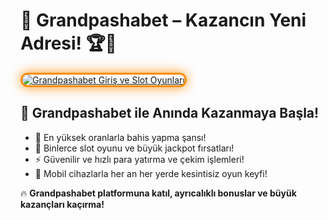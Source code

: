 <h1>🎲 Grandpashabet – Kazancın Yeni Adresi! 🏆💸</h1>

<a href="https://cutt.ly/GrandSosyal" title="Grandpashabet Canlı Bahis ve Casino">
  <img src="https://i.ibb.co/BtMhhf6/g-venligiris.jpg" alt="Grandpashabet Giriş ve Slot Oyunları" style="max-width: 100%; border: 3px solid #ff8c00; border-radius: 18px; box-shadow: 0px 0px 18px rgba(255, 140, 0, 0.9);">
</a>

<h2>🚀 Grandpashabet ile Anında Kazanmaya Başla!</h2>
<ul>
  <li>🎯 En yüksek oranlarla bahis yapma şansı!</li>
  <li>🎰 Binlerce slot oyunu ve büyük jackpot fırsatları!</li>
  <li>⚡ Güvenilir ve hızlı para yatırma ve çekim işlemleri!</li>
  <li>📲 Mobil cihazlarla her an her yerde kesintisiz oyun keyfi!</li>
</ul>

<p>🔥 <strong>Grandpashabet platformuna katıl, ayrıcalıklı bonuslar ve büyük kazançları kaçırma!</strong></p>

<meta name="description" content="Grandpashabet ile bahis deneyimini zirveye taşı! Yüksek oranlar, dev bonuslar ve hızlı ödeme avantajlarıyla şimdi kazanmanın tam zamanı.">
